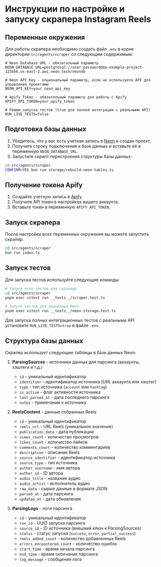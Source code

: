 # Инструкции по настройке и запуску скрапера Instagram Reels

## Переменные окружения

Для работы скрапера необходимо создать файл `.env` в корне директории `src/agents/scraper` со следующим содержимым:

```env
# Neon Database URL - обязательный параметр
NEON_DATABASE_URL=postgresql://user:password@ep-example-project-123456.us-east-2.aws.neon.tech/neondb

# Neon API Key - опциональный параметр, если не используете API для управления проектами
NEON_API_KEY=your_neon_api_key

# Apify Token - обязательный параметр для работы с Apify
APIFY_API_TOKEN=your_apify_token

# Режим запуска тестов (true для полной интеграции с реальными API)
RUN_LIVE_TESTS=false
```

## Подготовка базы данных

1. Убедитесь, что у вас есть учетная запись в [Neon](https://neon.tech/) и создан проект.
2. Получите строку подключения к базе данных и вставьте её в переменную `NEON_DATABASE_URL`.
3. Запустите скрипт перестроения структуры базы данных:

```bash
cd src/agents/scraper
CONFIRM=YES bun run storage/rebuild-neon-tables.ts
```

## Получение токена Apify

1. Создайте учетную запись в [Apify](https://apify.com/).
2. Получите API токен в настройках вашего аккаунта.
3. Вставьте токен в переменную `APIFY_API_TOKEN`.

## Запуск скрапера

После настройки всех переменных окружения вы можете запустить скрапер:

```bash
cd src/agents/scraper
bun run index.ts
```

## Запуск тестов

Для запуска тестов используйте следующие команды:

```bash
# Запуск всех тестов для скрапера
cd src/agents/scraper
pnpm exec vitest run __tests__/scraper.test.ts

# Запуск тестов для хранилища Neon
pnpm exec vitest run __tests__/neon-storage.test.ts
```

Для запуска полных интеграционных тестов с реальными API установите `RUN_LIVE_TESTS=true` в файле `.env`.

## Структура базы данных

Скрапер использует следующие таблицы в базе данных Neon:

1. **ParsingSources** - источники данных для парсинга (аккаунты, хэштеги и т.д.)

   - `id` - уникальный идентификатор
   - `identifier` - идентификатор источника (URL аккаунта или хэштег)
   - `type` - тип источника (`account` или `hashtag`)
   - `is_active` - флаг активности источника
   - `last_parsed_at` - дата последнего парсинга
   - `notes` - примечания к источнику

2. **ReelsContent** - данные собранных Reels

   - `id` - уникальный идентификатор
   - `reels_url` - URL Reels (уникальное значение)
   - `publication_date` - дата публикации
   - `views_count` - количество просмотров
   - `likes_count` - количество лайков
   - `comments_count` - количество комментариев
   - `description` - описание Reels
   - `source_identifier` - идентификатор источника
   - `source_type` - тип источника
   - `author_username` - имя автора
   - `author_id` - ID автора
   - `audio_title` - название аудио
   - `audio_artist` - исполнитель аудио
   - `raw_data` - сырые данные в формате JSON
   - `parsed_at` - дата парсинга
   - `updated_at` - дата обновления

3. **ParsingLogs** - логи парсинга
   - `id` - уникальный идентификатор
   - `run_id` - UUID запуска парсинга
   - `source_id` - ID источника (внешний ключ к ParsingSources)
   - `status` - статус запуска (`success`, `error`, `partial_success`)
   - `reels_added_count` - количество добавленных Reels
   - `errors_encountered_count` - количество ошибок
   - `start_time` - время начала парсинга
   - `end_time` - время окончания парсинга
   - `log_message` - сообщение лога
